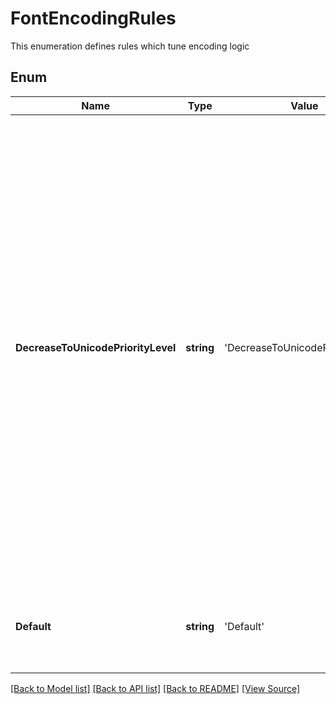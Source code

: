 ﻿# FontEncodingRules
This enumeration defines rules which tune encoding logic

## Enum
Name | Type | Value | Description
------------ | ------------- | ------------- | -------------
**DecreaseToUnicodePriorityLevel** | **string** | 'DecreaseToUnicodePriorityLevel' | ToUnicode is a special mechanism which helps to decode input codes to unicode symbols. According to specification it must be used first of all mechanisms to get unicode symbols for specific input code. But some documents has non-standard fonts and to convert these documents correctly it may be necessary to decrease ToUnicode priority and use another mechanisms to decode input codes.
**Default** | **string** | 'Default' | Leave encoding logic "as is" - in accordance with PDF specification

[[Back to Model list]](../README.md#documentation-for-models) [[Back to API list]](../README.md#documentation-for-api-endpoints) [[Back to README]](../README.md) [[View Source]](../src/models/fontEncodingRules.ts)

